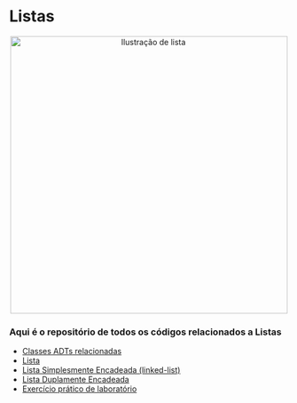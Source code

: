 # Listas

<div align="center">
<image src="2810820.jpg" alt="Ilustração de lista" width="500" height="500">
</div>

### Aqui é o repositório de todos os códigos relacionados a Listas
  
- [Classes ADTs relacionadas](https://github.com/yanna-torres/Estruturas-de-Dados/blob/217488dd5a28618c39184a0aecf037c3643e38d8/Lists/list_adt.py)
- [Lista](https://github.com/yanna-torres/Estruturas-de-Dados/blob/217488dd5a28618c39184a0aecf037c3643e38d8/Lists/my_list.py)
- [Lista Simplesmente Encadeada (linked-list)](https://github.com/yanna-torres/Estruturas-de-Dados/blob/217488dd5a28618c39184a0aecf037c3643e38d8/Lists/linked_list.py)
- [Lista Duplamente Encadeada](https://github.com/yanna-torres/Estruturas-de-Dados/blob/217488dd5a28618c39184a0aecf037c3643e38d8/Lists/double_linked_list.py)
- [Exercício prático de laboratório](https://github.com/yanna-torres/Estruturas-de-Dados/tree/master/Lists/pratica_de_lab_01)
  
